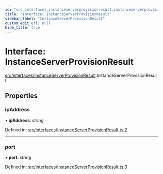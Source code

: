 ```yaml
---
id: "src_interfaces_instanceserverprovisionresult.instanceserverprovisionresult"
title: "Interface: InstanceServerProvisionResult"
sidebar_label: "InstanceServerProvisionResult"
custom_edit_url: null
hide_title: true
---
```


# Interface: InstanceServerProvisionResult

[src/interfaces/InstanceServerProvisionResult](../modules/src_interfaces_instanceserverprovisionresult.md).InstanceServerProvisionResult

## Properties

### ipAddress

• **ipAddress**: *string*

Defined in: [src/interfaces/InstanceServerProvisionResult.ts:2](https://github.com/xr3ngine/xr3ngine/blob/716a06460/packages/common/src/interfaces/InstanceServerProvisionResult.ts#L2)

___

### port

• **port**: *string*

Defined in: [src/interfaces/InstanceServerProvisionResult.ts:3](https://github.com/xr3ngine/xr3ngine/blob/716a06460/packages/common/src/interfaces/InstanceServerProvisionResult.ts#L3)
